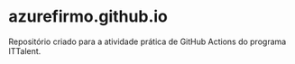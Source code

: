 # azurefirmo.github.io
Repositório criado para a atividade prática de GitHub Actions do programa ITTalent.
